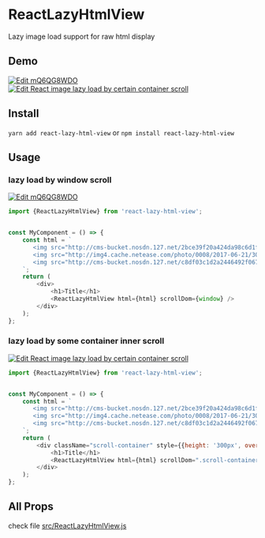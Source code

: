 # ReactLazyHtmlView

Lazy image load support for raw html display

## Demo

[![Edit mQ6QG8WDO](https://codesandbox.io/static/img/play-codesandbox.svg)](https://codesandbox.io/s/mQ6QG8WDO)
[![Edit React image lazy load by certain container scroll](https://codesandbox.io/static/img/play-codesandbox.svg)](https://codesandbox.io/s/pOQpM8Dy)

## Install

`yarn add react-lazy-html-view`
 or
`npm install react-lazy-html-view`

## Usage

### lazy load by window scroll

[![Edit mQ6QG8WDO](https://codesandbox.io/static/img/play-codesandbox.svg)](https://codesandbox.io/s/mQ6QG8WDO)


```js
import {ReactLazyHtmlView} from 'react-lazy-html-view';


const MyComponent = () => {
    const html = `
       <img src="http://cms-bucket.nosdn.127.net/2bce39f20a424da98c6d1fb02b319a5920170621212056.jpeg" />
       <img src="http://img4.cache.netease.com/photo/0008/2017-06-21/300x225_CNFGM81M52H60008.png" />
       <img src="http://cms-bucket.nosdn.127.net/c8df03c1d2a2446492f067be3f53c40420170621212057.jpeg" />
    `;
    return (
        <div>
            <h1>Title</h1>
            <ReactLazyHtmlView html={html} scrollDom={window} />
        </div>
    );
};
```

### lazy load by some container inner scroll

[![Edit React image lazy load by certain container scroll](https://codesandbox.io/static/img/play-codesandbox.svg)](https://codesandbox.io/s/pOQpM8Dy)

```js
import {ReactLazyHtmlView} from 'react-lazy-html-view';


const MyComponent = () => {
    const html = `
       <img src="http://cms-bucket.nosdn.127.net/2bce39f20a424da98c6d1fb02b319a5920170621212056.jpeg" />
       <img src="http://img4.cache.netease.com/photo/0008/2017-06-21/300x225_CNFGM81M52H60008.png" />
       <img src="http://cms-bucket.nosdn.127.net/c8df03c1d2a2446492f067be3f53c40420170621212057.jpeg" />
    `;
    return (
        <div className="scroll-container" style={{height: '300px', overflowY: 'auto'}} >
            <h1>Title</h1>
            <ReactLazyHtmlView html={html} scrollDom=".scroll-container" />
        </div>
    );
};
```

## All Props

check file [src/ReactLazyHtmlView.js](src/ReactLazyHtmlView.js)
